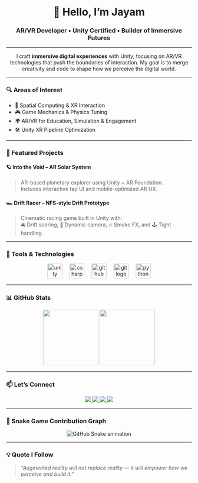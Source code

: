 <h1 align="center">👋 Hello, I’m Jayam</h1>
<h3 align="center">AR/VR Developer • Unity Certified • Builder of Immersive Futures</h3>

---

<p align="center">
I craft <strong>immersive digital experiences</strong> with Unity, focusing on AR/VR technologies that push the boundaries of interaction. My goal is to merge creativity and code to shape how we perceive the digital world.
</p>

---

### 🔍 Areas of Interest
- 🧠 Spatial Computing & XR Interaction  
- 🎮 Game Mechanics & Physics Tuning  
- 🌍 AR/VR for Education, Simulation & Engagement  
- 🛠️ Unity XR Pipeline Optimization

---

### 🚀 Featured Projects

#### 🪐 Into the Void – AR Solar System  
> AR-based planetary explorer using Unity + AR Foundation.  
> Includes interactive tap UI and mobile-optimized AR UX.

#### 🏎 Drift Racer – NFS-style Drift Prototype  
> Cinematic racing game built in Unity with:  
> 🚘 Drift scoring, 🎥 Dynamic camera, 🔥 Smoke FX, and 🕹️ Tight handling.

---

### 🧰 Tools & Technologies

<p align="center">
  <img src="https://cdn.jsdelivr.net/gh/devicons/devicon/icons/unity/unity-original.svg" height="40" alt="unity logo" />
  <img width="12" />
  <img src="https://cdn.jsdelivr.net/gh/devicons/devicon/icons/csharp/csharp-original.svg" height="40" alt="csharp logo" />
  <img width="12" />
  <img src="https://cdn.jsdelivr.net/gh/devicons/devicon/icons/github/github-original.svg" height="40" alt="github logo" />
  <img width="12" />
  <img src="https://cdn.jsdelivr.net/gh/devicons/devicon/icons/git/git-original.svg" height="40" alt="git logo" />
  <img width="12" />
  <img src="https://cdn.jsdelivr.net/gh/devicons/devicon/icons/python/python-original.svg" height="40" alt="python logo" />
</p>

---

### 📊 GitHub Stats

<p align="center">
  <img src="https://github-readme-stats.vercel.app/api?username=JayasubramanianN&show_icons=true&theme=tokyonight&hide_border=true" height="150" />
  <img src="https://github-readme-stats.vercel.app/api/top-langs/?username=JayasubramanianN&layout=compact&theme=tokyonight&hide_border=true" height="150" />
</p>

---

### 📫 Let’s Connect

<p align="center">
  <a href="mailto:jayasubramanian@gmail.com">
    <img src="https://img.shields.io/badge/Gmail-D14836?style=for-the-badge&logo=gmail&logoColor=white" />
  </a>
  <a href="https://www.linkedin.com/in/jayasubramanian-n-557a83291/">
    <img src="https://img.shields.io/badge/LinkedIn-0A66C2?style=for-the-badge&logo=linkedin&logoColor=white" />
  </a>
  <a href="https://github.com/JayasubramanianN">
    <img src="https://img.shields.io/badge/GitHub-181717?style=for-the-badge&logo=github&logoColor=white" />
  </a>
  <a href="https://drive.google.com/file/d/1cBpOwqtR8R5OwFju26EYTrzbJbgFTZ3W/view?usp=sharing">
    <img src="https://img.shields.io/badge/Resume-34A853?style=for-the-badge&logo=googledrive&logoColor=white" />
  </a>
</p>

---

### 🐍 Snake Game Contribution Graph

<p align="center">
  <img src="https://raw.githubusercontent.com/JayasubramanianN/JayasubramanianN/output/snake.svg" alt="GitHub Snake animation" />
</p>

---

### 💡 Quote I Follow

> _“Augmented reality will not replace reality — it will empower how we perceive and build it.”_
